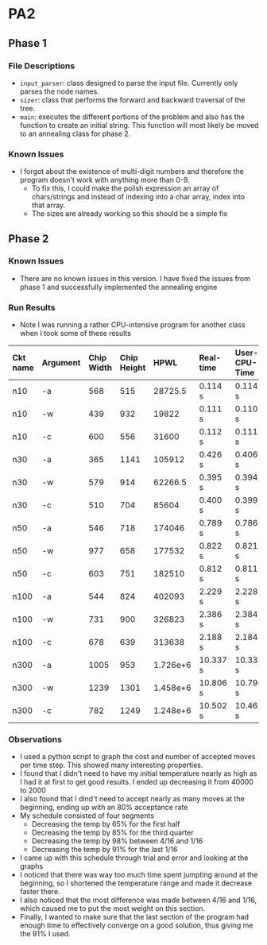 # PA2 #
## Phase 1 ##
### File Descriptions ###
* ``input_parser``: class designed to parse the input file. Currently only parses the node names.
* ``sizer``: class that performs the forward and backward traversal of the tree. 
* ``main``: executes the different portions of the problem and also has the function to create an initial string. This function will most likely be moved to an annealing class for phase 2.

### Known Issues ###
* I forgot about the existence of multi-digit numbers and therefore the program doesn't work with anything more than 0-9. 
    * To fix this, I could make the polish expression an array of chars/strings and instead of indexing into a char array, index into that array.
    * The sizes are already working so this should be a simple fix

## Phase 2 ##
### Known Issues ###
* There are no known issues in this version. I have fixed the issues from phase 1 and successfully implemented the annealing engine

### Run Results ###
* Note I was running a rather CPU-intensive program for another class when I took some of these results

| Ckt name | Argument | Chip Width | Chip Height | HPWL | Real-time | User-CPU-Time | Sys-CPU-Time |
|:---------|:---------|:-----------|:------------|:-----|:----------|:--------------|:-------------|
|n10       |-a        |568         |515          |28725.5|0.114 s   |0.114 s        |0.000 s       |
|n10       |-w        |439         |932          |19822 |0.111 s    |0.110 s        |0.000 s       |
|n10       |-c        |600         |556          |31600 |0.112 s    |0.111 s        |0.000 s       |
|n30       |-a        |365         |1141         |105912|0.426 s    |0.406 s        |0.000 s       |
|n30       |-w        |579         |914          |62266.5|0.395 s   |0.394 s        |0.000 s       |
|n30       |-c        |510         |704          |85604 |0.400 s    |0.399 s        |0.000 s       |
|n50       |-a        |546         |718          |174046|0.789 s    |0.786 s        |0.000 s       |
|n50       |-w        |977         |658          |177532|0.822 s    |0.821 s        |0.000 s       |
|n50       |-c        |603         |751          |182510|0.812 s    |0.811 s        |0.000 s       |
|n100      |-a        |544         |824          |402093|2.229 s    |2.228 s        |0.000 s       |
|n100      |-w        |731         |900          |326823|2.386 s    |2.384 s        |0.000 s       |
|n100      |-c        |678         |639          |313638|2.188 s    |2.184 s        |0.000 s       |
|n300      |-a        |1005        |953          |1.726e+6|10.337 s |10.333 s       |0.000 s       |
|n300      |-w        |1239        |1301         |1.458e+6|10.806 s |10.796 s       |0.004 s       |
|n300      |-c        |782         |1249         |1.248e+6|10.502 s |10.462 s       |0.000 s       |

### Observations ###
* I used a python script to graph the cost and number of accepted moves per time step. This showed many interesting properties. 
* I found that I didn't need to have my initial temperature nearly as high as I had it at first to get good results. I ended up decreasing it from 40000 to 2000
* I also found that I dind't need to accept nearly as many moves at the beginning, ending up with an 80% acceptance rate
* My schedule consisted of four segments
    * Decreasing the temp by 65% for the first half 
    * Decreasing the temp by 85% for the third quarter
    * Decreasing the temp by 98% between 4/16 and 1/16
    * Decreasing the temp by 91% for the last 1/16
* I came up with this schedule through trial and error and looking at the graphs
* I noticed that there was way too much time spent jumpting around at the beginning, so I shortened the temperature range and made it decrease faster there.
* I also noticed that the most difference was made between 4/16 and 1/16, which caused me to put the most weight on this section.
* Finally, I wanted to make sure that the last section of the program had enough time to effectively converge on a good solution, thus giving me the 91% I used.